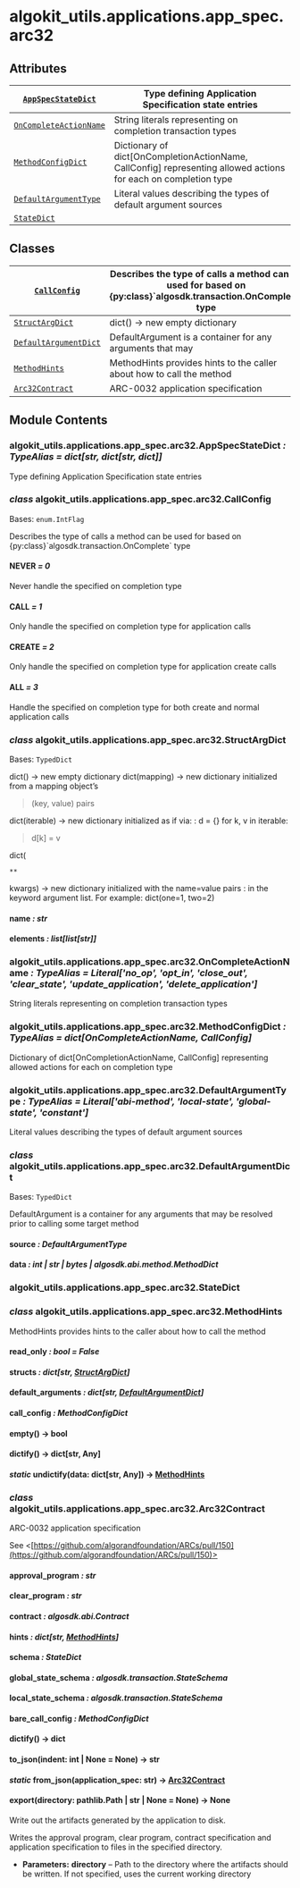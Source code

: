 # algokit_utils.applications.app_spec.arc32

## Attributes

| [`AppSpecStateDict`](#algokit_utils.applications.app_spec.arc32.AppSpecStateDict)         | Type defining Application Specification state entries                                                           |
|-------------------------------------------------------------------------------------------|-----------------------------------------------------------------------------------------------------------------|
| [`OnCompleteActionName`](#algokit_utils.applications.app_spec.arc32.OnCompleteActionName) | String literals representing on completion transaction types                                                    |
| [`MethodConfigDict`](#algokit_utils.applications.app_spec.arc32.MethodConfigDict)         | Dictionary of dict[OnCompletionActionName, CallConfig] representing allowed actions for each on completion type |
| [`DefaultArgumentType`](#algokit_utils.applications.app_spec.arc32.DefaultArgumentType)   | Literal values describing the types of default argument sources                                                 |
| [`StateDict`](#algokit_utils.applications.app_spec.arc32.StateDict)                       |                                                                                                                 |

## Classes

| [`CallConfig`](#algokit_utils.applications.app_spec.arc32.CallConfig)                   | Describes the type of calls a method can be used for based on {py:class}\`algosdk.transaction.OnComplete\` type   |
|-----------------------------------------------------------------------------------------|-------------------------------------------------------------------------------------------------------------------|
| [`StructArgDict`](#algokit_utils.applications.app_spec.arc32.StructArgDict)             | dict() -> new empty dictionary                                                                                    |
| [`DefaultArgumentDict`](#algokit_utils.applications.app_spec.arc32.DefaultArgumentDict) | DefaultArgument is a container for any arguments that may                                                         |
| [`MethodHints`](#algokit_utils.applications.app_spec.arc32.MethodHints)                 | MethodHints provides hints to the caller about how to call the method                                             |
| [`Arc32Contract`](#algokit_utils.applications.app_spec.arc32.Arc32Contract)             | ARC-0032 application specification                                                                                |

## Module Contents

### algokit_utils.applications.app_spec.arc32.AppSpecStateDict *: TypeAlias* *= dict[str, dict[str, dict]]*

Type defining Application Specification state entries

### *class* algokit_utils.applications.app_spec.arc32.CallConfig

Bases: `enum.IntFlag`

Describes the type of calls a method can be used for based on {py:class}\`algosdk.transaction.OnComplete\` type

#### NEVER *= 0*

Never handle the specified on completion type

#### CALL *= 1*

Only handle the specified on completion type for application calls

#### CREATE *= 2*

Only handle the specified on completion type for application create calls

#### ALL *= 3*

Handle the specified on completion type for both create and normal application calls

### *class* algokit_utils.applications.app_spec.arc32.StructArgDict

Bases: `TypedDict`

dict() -> new empty dictionary
dict(mapping) -> new dictionary initialized from a mapping object’s

> (key, value) pairs

dict(iterable) -> new dictionary initialized as if via:
: d = {}
  for k, v in iterable:
  <br/>
  > d[k] = v

dict(

```
**
```

kwargs) -> new dictionary initialized with the name=value pairs
: in the keyword argument list.  For example:  dict(one=1, two=2)

#### name *: str*

#### elements *: list[list[str]]*

### algokit_utils.applications.app_spec.arc32.OnCompleteActionName *: TypeAlias* *= Literal['no_op', 'opt_in', 'close_out', 'clear_state', 'update_application', 'delete_application']*

String literals representing on completion transaction types

### algokit_utils.applications.app_spec.arc32.MethodConfigDict *: TypeAlias* *= dict[OnCompleteActionName, CallConfig]*

Dictionary of dict[OnCompletionActionName, CallConfig] representing allowed actions for each on completion type

### algokit_utils.applications.app_spec.arc32.DefaultArgumentType *: TypeAlias* *= Literal['abi-method', 'local-state', 'global-state', 'constant']*

Literal values describing the types of default argument sources

### *class* algokit_utils.applications.app_spec.arc32.DefaultArgumentDict

Bases: `TypedDict`

DefaultArgument is a container for any arguments that may
be resolved prior to calling some target method

#### source *: DefaultArgumentType*

#### data *: int | str | bytes | algosdk.abi.method.MethodDict*

### algokit_utils.applications.app_spec.arc32.StateDict

### *class* algokit_utils.applications.app_spec.arc32.MethodHints

MethodHints provides hints to the caller about how to call the method

#### read_only *: bool* *= False*

#### structs *: dict[str, [StructArgDict](#algokit_utils.applications.app_spec.arc32.StructArgDict)]*

#### default_arguments *: dict[str, [DefaultArgumentDict](#algokit_utils.applications.app_spec.arc32.DefaultArgumentDict)]*

#### call_config *: MethodConfigDict*

#### empty() → bool

#### dictify() → dict[str, Any]

#### *static* undictify(data: dict[str, Any]) → [MethodHints](#algokit_utils.applications.app_spec.arc32.MethodHints)

### *class* algokit_utils.applications.app_spec.arc32.Arc32Contract

ARC-0032 application specification

See <[https://github.com/algorandfoundation/ARCs/pull/150](https://github.com/algorandfoundation/ARCs/pull/150)>

#### approval_program *: str*

#### clear_program *: str*

#### contract *: algosdk.abi.Contract*

#### hints *: dict[str, [MethodHints](#algokit_utils.applications.app_spec.arc32.MethodHints)]*

#### schema *: StateDict*

#### global_state_schema *: algosdk.transaction.StateSchema*

#### local_state_schema *: algosdk.transaction.StateSchema*

#### bare_call_config *: MethodConfigDict*

#### dictify() → dict

#### to_json(indent: int | None = None) → str

#### *static* from_json(application_spec: str) → [Arc32Contract](#algokit_utils.applications.app_spec.arc32.Arc32Contract)

#### export(directory: pathlib.Path | str | None = None) → None

Write out the artifacts generated by the application to disk.

Writes the approval program, clear program, contract specification and application specification
to files in the specified directory.

* **Parameters:**
  **directory** – Path to the directory where the artifacts should be written. If not specified,
  uses the current working directory
